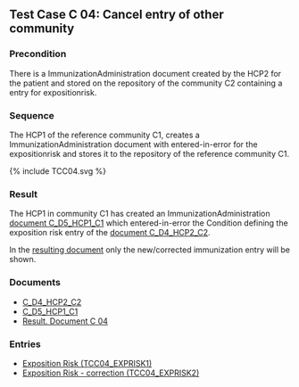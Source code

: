 ## Test Case C 04:  Cancel entry of other community

### Precondition
There is a ImmunizationAdministration document created by the HCP2 for the patient and stored on the repository of the community C2 containing
a entry for expositionrisk.

### Sequence
The HCP1 of the reference community C1, creates a ImmunizationAdministration document with entered-in-error for the expositionrisk and stores it to the repository of the reference community C1.

<div>{% include TCC04.svg %}</div>


### Result
The HCP1 in community C1 has created an ImmunizationAdministration [document C_D5_HCP1_C1](Bundle-C-D5-HCP1-C1.html) which entered-in-error the Condition defining the exposition risk entry of the [document C_D4_HCP2_C2](Bundle-C-D4-HCP2-C2.html).

In the [resulting document](Bundle-RDC04.html) only the new/corrected immunization entry will be shown.


### Documents
* [C_D4_HCP2_C2](Bundle-C-D4-HCP2-C2.html)
* [C_D5_HCP1_C1](Bundle-C-D5-HCP1-C1.html)
* [Result. Document C 04](Bundle-RDC04.html)

### Entries
* [Exposition Risk (TCC04_EXPRISK1)](Condition-TCC04-EXPRISK1.html)
* [Exposition Risk - correction (TCC04_EXPRISK2)](Condition-TCC04-EXPRISK2.html)
